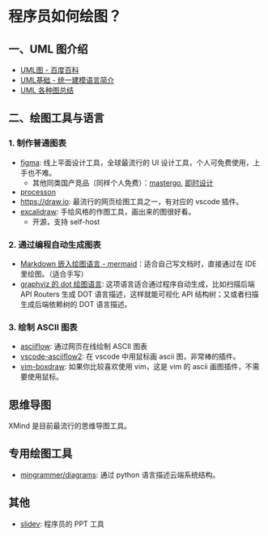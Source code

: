 # 程序员如何绘图？

## 一、UML 图介绍

- [UML图 - 百度百科](https://baike.baidu.com/item/UML%E5%9B%BE)
- [UML基础 - 统一建模语言简介](https://www.ibm.com/developerworks/cn/rational/r-uml/index.html)
- [UML 各种图总结](https://www.cnblogs.com/jiangds/p/6596595.html)

## 二、绘图工具与语言

### 1. 制作普通图表

- [figma](https://www.figma.com/): 线上平面设计工具，全球最流行的 UI 设计工具，个人可免费使用，上手也不难。
  - 其他同类国产竞品（同样个人免费）：[mastergo](https://mastergo.com/), [即时设计](https://js.design/workspace)
- [processon](https://www.processon.com/)
- <https://draw.io>: 最流行的网页绘图工具之一，有对应的 vscode 插件。
- [excalidraw](https://github.com/excalidraw/excalidraw): 手绘风格的作图工具，画出来的图很好看。
  - 开源，支持 self-host


### 2. 通过编程自动生成图表

- [Markdown 嵌入绘图语言 - mermaid](https://github.com/mermaid-js/mermaid)：适合自己写文档时，直接通过在 IDE 里绘图。（适合手写）
- [graphviz 的 dot 绘图语言](https://www.graphviz.org/doc/info/lang.html): 这项语言适合通过程序自动生成，比如扫描后端 API Routers 生成 DOT 语言描述，这样就能可视化 API 结构树；又或者扫描生成后端依赖树的 DOT 语言描述。


### 3. 绘制 ASCII 图表

- [asciiflow](https://github.com/lewish/asciiflow): 通过网页在线绘制 ASCII 图表
- [vscode-asciiflow2](https://github.com/zenghongtu/vscode-asciiflow2): 在 vscode 中用鼠标画 ascii 图，非常棒的插件。
- [vim-boxdraw](https://github.com/gyim/vim-boxdraw): 如果你比较喜欢使用 vim，这是 vim 的 ascii 画图插件，不需要使用鼠标。

## 思维导图

XMind 是目前最流行的思维导图工具。

## 专用绘图工具

- [mingrammer/diagrams](https://github.com/mingrammer/diagrams): 通过 python 语言描述云端系统结构。


## 其他

- [slidev](https://github.com/slidevjs/slidev): 程序员的 PPT 工具
